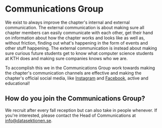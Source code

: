 # Communications Group

We exist to always improve the chapter's internal and external communication. The external communication is about making sure all chapter members can easily communicate with each other, get their hand on information about how the chapter works and looks like as well as, without friction, finding out what's happening in the form of events and other stuff happening. The external communication is instead about making sure curious future students get to know what computer science students at KTH does and making sure companies knows who we are.

To accomplish this we in the Communications Group work towards making the chapter's communication channels are effective and making the chapter's official social media, like [Instagram](https://www.instagram.com/datasektionen/) and [Facebook](https://www.facebook.com/KongligDatasektionen), active and educational!

## How do you join the Communications Group?

We recruit after every fall reception but can also take in people whenever. If you're interested, please contact the Head of Communications at [info@datasektionen.se](mailto:info@datasektionen.se).
